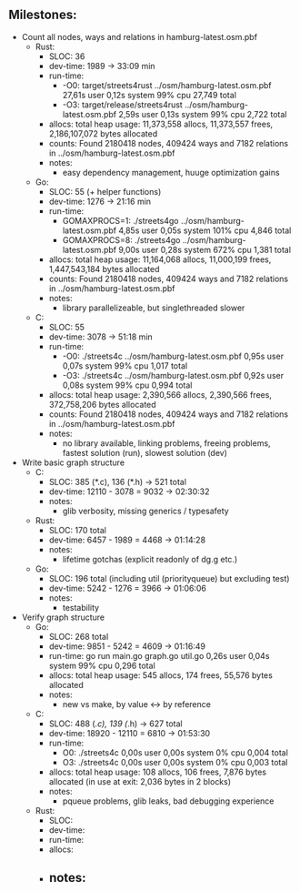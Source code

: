 ## Milestones: ##
- Count all nodes, ways and relations in hamburg-latest.osm.pbf
    - Rust:
        - SLOC: 36
        - dev-time: 1989 -> 33:09 min
        - run-time:
            - -O0: target/streets4rust ../osm/hamburg-latest.osm.pbf  27,61s user 0,12s system 99% cpu 27,749 total
            - -O3: target/release/streets4rust ../osm/hamburg-latest.osm.pbf  2,59s user 0,13s system 99% cpu 2,722 total
        - allocs: total heap usage: 11,373,558 allocs, 11,373,557 frees, 2,186,107,072 bytes allocated
        - counts: Found 2180418 nodes, 409424 ways and 7182 relations in ../osm/hamburg-latest.osm.pbf
        - notes:
            - easy dependency management, huuge optimization gains
    - Go:
        - SLOC: 55 (+ helper functions)
        - dev-time: 1276 -> 21:16 min
        - run-time:
            - GOMAXPROCS=1: ./streets4go ../osm/hamburg-latest.osm.pbf  4,85s user 0,05s system 101% cpu 4,846 total
            - GOMAXPROCS=8: ./streets4go ../osm/hamburg-latest.osm.pbf  9,00s user 0,28s system 672% cpu 1,381 total
        - allocs: total heap usage: 11,164,068 allocs, 11,000,199 frees, 1,447,543,184 bytes allocated
        - counts: Found 2180418 nodes, 409424 ways and 7182 relations in ../osm/hamburg-latest.osm.pbf
        - notes:
            - library parallelizeable, but singlethreaded slower
    - C:
        - SLOC: 55
        - dev-time: 3078 -> 51:18 min
        - run-time:
            - -O0: ./streets4c ../osm/hamburg-latest.osm.pbf  0,95s user 0,07s system 99% cpu 1,017 total
            - -O3: ./streets4c ../osm/hamburg-latest.osm.pbf  0,92s user 0,08s system 99% cpu 0,994 total
        - allocs: total heap usage: 2,390,566 allocs, 2,390,566 frees, 372,758,206 bytes allocated
        - counts: Found 2180418 nodes, 409424 ways and 7182 relations in ../osm/hamburg-latest.osm.pbf
        - notes:
            - no library available, linking problems, freeing problems, fastest solution (run), slowest solution (dev)
- Write basic graph structure
    - C:
        - SLOC: 385 (\*.c), 136 (\*.h) -> 521 total
        - dev-time: 12110 - 3078 = 9032 -> 02:30:32
        - notes:
            - glib verbosity, missing generics / typesafety
    - Rust:
        - SLOC: 170 total
        - dev-time: 6457 - 1989 = 4468 -> 01:14:28
        - notes:
            - lifetime gotchas (explicit readonly of dg.g etc.)
    - Go:
        - SLOC: 196 total (including util (priorityqueue) but excluding test)
        - dev-time: 5242 - 1276 = 3966 -> 01:06:06
        - notes:
            - testability
 - Verify graph structure
    - Go:
        - SLOC: 268 total
        - dev-time: 9851 - 5242 = 4609 -> 01:16:49
        - run-time: go run main.go graph.go util.go  0,26s user 0,04s system 99% cpu 0,296 total
        - allocs: total heap usage: 545 allocs, 174 frees, 55,576 bytes allocated
        - notes:
            - new vs make, by value <-> by reference
    - C:
        - SLOC: 488 (*.c), 139 (*.h) -> 627 total
        - dev-time: 18920 - 12110 = 6810 -> 01:53:30
        - run-time:
            - O0: ./streets4c  0,00s user 0,00s system 0% cpu 0,004 total
            - O3: ./streets4c  0,00s user 0,00s system 0% cpu 0,003 total
        - allocs: total heap usage: 108 allocs, 106 frees, 7,876 bytes allocated (in use at exit: 2,036 bytes in 2 blocks)
        - notes:
            - pqueue problems, glib leaks, bad debugging experience
    - Rust:
        - SLOC:
        - dev-time:
        - run-time:
        - allocs:
        - notes:
            -
